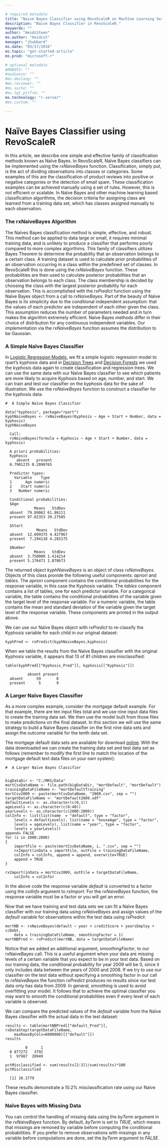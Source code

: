 ```yaml
---

# required metadata
title: "Naive Bayes Classifier using RevoScaleR on Machine Learning Server | Microsoft Docs"
description: "Naive Bayes Classifier in RevoScaleR."
keywords: ""
author: "HeidiSteen"
ms.author: "heidist"
manager: "jhubbard"
ms.date: "03/17/2016"
ms.topic: "get-started-article"
ms.prod: "microsoft-r"

# optional metadata
#ROBOTS: ""
#audience: ""
#ms.devlang: ""
#ms.reviewer: ""
#ms.suite: ""
#ms.tgt_pltfrm: ""
ms.technology: "r-server"
#ms.custom: ""

---
```


# Naïve Bayes Classifier using RevoScaleR

In this article, we describe one simple and effective family of classification methods known as Naïve Bayes. In RevoScaleR, Naïve Bayes classifiers can be implemented using the *rxNaiveBayes* function. Classification, simply put, is the act of dividing observations into classes or categories. Some examples of this are the classification of product reviews into positive or negative categories or the detection of email spam. These classification examples can be achieved manually using a set of rules. However, this is not efficient or scalable. In Naïve Bayes and other machine learning based classification algorithms, the decision criteria for assigning class are learned from a training data set, which has classes assigned manually to each observation.

### The rxNaiveBayes Algorithm

The Naïves Bayes classification method is simple, effective, and robust. This method can be applied to data large or small, it requires minimal training data, and is unlikely to produce a classifier that performs poorly compared to more complex algorthims. This family of classifiers utilizes Bayes Theorem to determine the probability that an observation belongs to a certain class. A training dataset is used to calculate prior probabilities of an observation occurring in a class within the predefined set of classes. In RevoScaleR this is done using the *rxNaiveBayes* function. These probabilities are then used to calculate posterior probabilities that an observation belongs to each class. The class membership is decided by choosing the class with the largest posterior probability for each observation. This is accomplished with the *rxPredict* function using the Naïve Bayes object from a call to *rxNaiveBayes*. Part of the beauty of Naïve Bayes is its simplicity due to the conditional independent assumption: that the values of each predictor are independent of each other given the class. This assumption reduces the number of parameters needed and in turn makes the algorithm extremely efficient. Naïve Bayes methods differ in their choice of distribution for any continuous independent variables. Our implementation via the *rxNaiveBayes* function assumes the distribution to be Gaussian.

### A Simple Naïve Bayes Classifier

In [Logistic Regression Models](how-to-revoscaler-logistic-regression.md), we fit a simple logistic regression model to rpart’s kyphosis data and in [Decision Trees](how-to-revoscaler-decision-tree.md) and [Decision Forests](how-to-revoscaler-decision-forest.md) we used the kyphosis data again to create classification and regression trees. We can use the same data with our Naïve Bayes classifier to see which patients are more likely to acquire Kyphosis based on age, number, and start. We can train and test our classifier on the kyphosis data for the sake of illustration. We use the *rxNaiveBayes* function to construct a classifier for the kyphosis data:

	#  A Simple Naïve Bayes Classifier
	
	data("kyphosis", package="rpart")
	kyphNaiveBayes <- rxNaiveBayes(Kyphosis ~ Age + Start + Number, data = kyphosis)
	kyphNaiveBayes

	  Call:
	  rxNaiveBayes(formula = Kyphosis ~ Age + Start + Number, data = kyphosis)
	  
	  A priori probabilities:
	  Kyphosis
		 absent   present 
	  0.7901235 0.2098765 
	  
	  Predictor types:
		Variable    Type
	  1      Age numeric
	  2    Start numeric
	  3   Number numeric
	  
	  Conditional probabilities:
	  $Age
				 Means   StdDev
	  absent  79.89062 61.86111
	  present 97.82353 39.27505
	  
	  $Start
				  Means   StdDev
	  absent  12.609375 4.427967
	  present  7.294118 4.283175
	  
	  $Number
				 Means   StdDev
	  absent  3.750000 1.414214
	  present 5.176471 1.878673
	  
The returned object *kyphNaiveBayes* is an object of class *rxNaiveBayes*. Objects of this class provide the following useful components: *apriori* and *tables*. The *apriori* component contains the conditional probabilities for the response variable, in this case the Kyphosis variable. The *tables* component contains a list of tables, one for each predictor variable. For a categorical variable, the table contains the conditional probabilities of the variable given the target level of the response variable. For a numeric variable, the table contains the mean and standard deviation of the variable given the target level of the response variable. These components are printed in the output above.

We can use our Naïve Bayes object with *rxPredict* to re-classify the Kyphosis variable for each child in our original dataset:

	kyphPred <- rxPredict(kyphNaiveBayes,kyphosis)

When we table the results from the Naïve Bayes classifier with the original Kyphosis variable, it appears that 13 of 81 children are misclassified:

	table(kyphPred[["Kyphosis_Pred"]], kyphosis[["Kyphosis"]])

	          absent present
	  absent      59       8
	  present      5       9


### A Larger Naïve Bayes Classifier

As a more complex example, consider the mortgage default example. For that example, there are ten input files total and we use nine input data files to create the training data set. We then use the model built from those files to make predictions on the final dataset. In this section we will use the same strategy to build a Naïve Bayes classifier on the first nine data sets and assign the outcome variable for the tenth data set.

The mortgage default data sets are available for download [online](http://go.microsoft.com/fwlink/?LinkID=698896&clcid=0x409). With the data downloaded we can create the training data set and test data set as follows (remember to modify the first line to match the location of the mortgage default text data files on your own system):

	#  A Larger Naïve Bayes Classifier
	
	
	bigDataDir <- "C:/MRS/Data"
	mortCsvDataName <- file.path(bigDataDir, "mortDefault", "mortDefault")
	trainingDataFileName <- "mortDefaultTraining"
	mortCsv2009 <- paste(mortCsvDataName, "2009.csv", sep = "")
	targetDataFileName <- "mortDefault2009.xdf"
	defaultLevels <- as.character(c(0,1))
	ageLevels <- as.character(c(0:40))
	yearLevels <- as.character(c(2000:2009))
	colInfo <- list(list(name  = "default", type = "factor",
	    levels = defaultLevels), list(name = "houseAge", type = "factor",
	    levels = ageLevels), list(name = "year", type = "factor",
	    levels = yearLevels))
	append= FALSE
	for (i in 2000:2008)
	{
	    importFile <- paste(mortCsvDataName, i, ".csv", sep = "")
	    rxImport(inData = importFile, outFile = trainingDataFileName,
	    colInfo = colInfo, append = append, overwrite=TRUE)
	    append = TRUE
	}
	
	rxImport(inData = mortCsv2009, outFile = targetDataFileName, 
	    colInfo = colInfo)
	
In the above code the response variable *default* is converted to a factor using the *colInfo* argument to *rxImport*. For the *rxNaiveBayes* function, the response variable must be a factor or you will get an error.

Now that we have training and test data sets we can fit a Naïve Bayes classifier with our training data using *rxNaiveBayes* and assign values of the *default* variable for observations within the test data using *rxPredict*:

	mortNB <- rxNaiveBayes(default ~ year + creditScore + yearsEmploy + ccDebt,
		data = trainingDataFileName, smoothingFactor = 1)
	mortNBPred <- rxPredict(mortNB, data = targetDataFileName)

Notice that we added an additional argument, *smoothingFactor*, to our rxNaiveBayes call. This is a useful argument when your data are missing levels of a certain variable that you expect to be in your test data. Based on our training data, the conditional probability for year 2009 will be 0, since it only includes data between the years of 2000 and 2008. If we try to use our classifier on the test data without specifying a smoothing factor in our call to *rxNaiveBayes* the function *rxPredict* produces no results since our test data only has data from 2009. In general, smoothing is used to avoid overfitting your model. It follows that to achieve the optimal classifier you may want to smooth the conditional probabilities even if every level of each variable is observed.

We can compare the predicted values of the *default* variable from the Naïve Bayes classifier with the actual data in the test dataset:

	results <- table(mortNBPred[["default_Pred"]], rxDataStep(targetDataFileName, 
	    maxRowsByCols=6000000)[["default"]])
	results

	         0      1
	  0 877272   3792
	  1  97987  20949

	pctMisclassified <- sum(results[2:3])/sum(results)*100
	pctMisclassified

	  [1] 10.1779

These results demonstrate a 10.2% misclassification rate using our Naïve Bayes classifier.

### Naïve Bayes with Missing Data

You can control the handling of missing data using the *byTerm* argument in the *rxNaiveBayes* function. By default, *byTerm* is set to *TRUE*, which means that missings are removed by variable before computing the conditional probabilities. If you prefer to remove observations with missings in any variable before computations are done, set the *byTerm* argument to *FALSE*.
